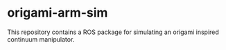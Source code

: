 # origami-arm-sim
This repository contains a ROS package for simulating an origami inspired continuum manipulator.
